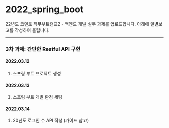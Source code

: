 # 2022_spring_boot
22년도 코멘토 직무부트캠프2 - 백엔드 개발 실무 과제를 업로드합니다.
아래에 일별보고를 작성하여 올립니다.

***
### 3차 과제: 간단한 Restful API 구현
#### 2022.03.12
1. 스프링 부트 프로젝트 생성

#### 2022.03.13
1. 스프링 부트 개발 환경 세팅

#### 2022.03.14
1. 20년도 로그인 수 API 작성 (가이드 참고)
